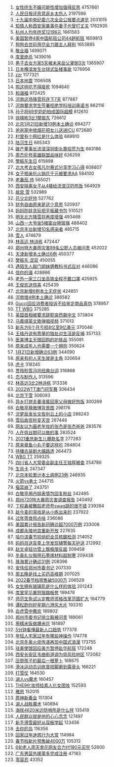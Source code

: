 1. [女性终生不婚可能性增加值得反思](https://s.weibo.com//weibo?q=%23%E5%A5%B3%E6%80%A7%E7%BB%88%E7%94%9F%E4%B8%8D%E5%A9%9A%E5%8F%AF%E8%83%BD%E6%80%A7%E5%A2%9E%E5%8A%A0%E5%80%BC%E5%BE%97%E5%8F%8D%E6%80%9D%23&Refer=top) 4757661
2. [人民日报评恶意返乡太伤人](https://s.weibo.com//weibo?q=%23%E4%BA%BA%E6%B0%91%E6%97%A5%E6%8A%A5%E8%AF%84%E6%81%B6%E6%84%8F%E8%BF%94%E4%B9%A1%E5%A4%AA%E4%BC%A4%E4%BA%BA%23&Refer=top) 2197599
3. [十九届中央纪委六次全会公报要点速览](https://s.weibo.com//weibo?q=%23%E5%8D%81%E4%B9%9D%E5%B1%8A%E4%B8%AD%E5%A4%AE%E7%BA%AA%E5%A7%94%E5%85%AD%E6%AC%A1%E5%85%A8%E4%BC%9A%E5%85%AC%E6%8A%A5%E8%A6%81%E7%82%B9%E9%80%9F%E8%A7%88%23&Refer=top) 2031015
4. [知情人称西安家暴事件妻子也曾打丈夫](https://s.weibo.com//weibo?q=%23%E7%9F%A5%E6%83%85%E4%BA%BA%E7%A7%B0%E8%A5%BF%E5%AE%89%E5%AE%B6%E6%9A%B4%E4%BA%8B%E4%BB%B6%E5%A6%BB%E5%AD%90%E4%B9%9F%E6%9B%BE%E6%89%93%E4%B8%88%E5%A4%AB%23&Refer=top) 1762935
5. [杭州人均年终奖12196元](https://s.weibo.com//weibo?q=%23%E6%9D%AD%E5%B7%9E%E4%BA%BA%E5%9D%87%E5%B9%B4%E7%BB%88%E5%A5%9612196%E5%85%83%23&Refer=top) 1661583
6. [美国暂停4家中国航班公司44趟航班](https://s.weibo.com//weibo?q=%23%E7%BE%8E%E5%9B%BD%E6%9A%82%E5%81%9C4%E5%AE%B6%E4%B8%AD%E5%9B%BD%E8%88%AA%E7%8F%AD%E5%85%AC%E5%8F%B844%E8%B6%9F%E8%88%AA%E7%8F%AD%23&Refer=top) 1659813
7. [狗狗去世前用尽全力跟主人拜别](https://s.weibo.com//weibo?q=%23%E7%8B%97%E7%8B%97%E5%8E%BB%E4%B8%96%E5%89%8D%E7%94%A8%E5%B0%BD%E5%85%A8%E5%8A%9B%E8%B7%9F%E4%B8%BB%E4%BA%BA%E6%8B%9C%E5%88%AB%23&Refer=top) 1653885
8. [敬业福](https://s.weibo.com//weibo?q=%E6%95%AC%E4%B8%9A%E7%A6%8F&Refer=top) 1499071
9. [库里绝杀](https://s.weibo.com//weibo?q=%23%E5%BA%93%E9%87%8C%E7%BB%9D%E6%9D%80%23&Refer=top) 1439016
10. [男子去女方家5天被未来岳父灌倒3次](https://s.weibo.com//weibo?q=%23%E7%94%B7%E5%AD%90%E5%8E%BB%E5%A5%B3%E6%96%B9%E5%AE%B65%E5%A4%A9%E8%A2%AB%E6%9C%AA%E6%9D%A5%E5%B2%B3%E7%88%B6%E7%81%8C%E5%80%923%E6%AC%A1%23&Refer=top) 1365907
11. [日本横滨发生台球式坠楼事故](https://s.weibo.com//weibo?q=%23%E6%97%A5%E6%9C%AC%E6%A8%AA%E6%BB%A8%E5%8F%91%E7%94%9F%E5%8F%B0%E7%90%83%E5%BC%8F%E5%9D%A0%E6%A5%BC%E4%BA%8B%E6%95%85%23&Refer=top) 1276956
12. [zzr](https://s.weibo.com//weibo?q=zzr&Refer=top) 1177321
13. [日本地震](https://s.weibo.com//weibo?q=%E6%97%A5%E6%9C%AC%E5%9C%B0%E9%9C%87&Refer=top) 1106508
14. [照这样吃不得瘦死](https://s.weibo.com//weibo?q=%23%E7%85%A7%E8%BF%99%E6%A0%B7%E5%90%83%E4%B8%8D%E5%BE%97%E7%98%A6%E6%AD%BB%23&Refer=top) 1094640
15. [和谐福](https://s.weibo.com//weibo?q=%23%E5%92%8C%E8%B0%90%E7%A6%8F%23&Refer=top) 972425
16. [河南这场降雪将连下7天](https://s.weibo.com//weibo?q=%23%E6%B2%B3%E5%8D%97%E8%BF%99%E5%9C%BA%E9%99%8D%E9%9B%AA%E5%B0%86%E8%BF%9E%E4%B8%8B7%E5%A4%A9%23&Refer=top) 877887
17. [河南要求学生签署拒绝学科培训承诺书](https://s.weibo.com//weibo?q=%23%E6%B2%B3%E5%8D%97%E8%A6%81%E6%B1%82%E5%AD%A6%E7%94%9F%E7%AD%BE%E7%BD%B2%E6%8B%92%E7%BB%9D%E5%AD%A6%E7%A7%91%E5%9F%B9%E8%AE%AD%E6%89%BF%E8%AF%BA%E4%B9%A6%23&Refer=top) 862116
18. [孙子将69岁奶奶拍成国际超模](https://s.weibo.com//weibo?q=%23%E5%AD%99%E5%AD%90%E5%B0%8669%E5%B2%81%E5%A5%B6%E5%A5%B6%E6%8B%8D%E6%88%90%E5%9B%BD%E9%99%85%E8%B6%85%E6%A8%A1%23&Refer=top) 812610
19. [徐瑛彬3比1樊振东](https://s.weibo.com//weibo?q=%23%E5%BE%90%E7%91%9B%E5%BD%AC3%E6%AF%941%E6%A8%8A%E6%8C%AF%E4%B8%9C%23&Refer=top) 726612
20. [北京1月21日新增10例本土确诊](https://s.weibo.com//weibo?q=%23%E5%8C%97%E4%BA%AC1%E6%9C%8821%E6%97%A5%E6%96%B0%E5%A2%9E10%E4%BE%8B%E6%9C%AC%E5%9C%9F%E7%A1%AE%E8%AF%8A%23&Refer=top) 694277
21. [爸爸家中放烟花把女儿送进ICU](https://s.weibo.com//weibo?q=%23%E7%88%B8%E7%88%B8%E5%AE%B6%E4%B8%AD%E6%94%BE%E7%83%9F%E8%8A%B1%E6%8A%8A%E5%A5%B3%E5%84%BF%E9%80%81%E8%BF%9BICU%23&Refer=top) 672680
22. [村里有个网红是什么体验](https://s.weibo.com//weibo?q=%23%E6%9D%91%E9%87%8C%E6%9C%89%E4%B8%AA%E7%BD%91%E7%BA%A2%E6%98%AF%E4%BB%80%E4%B9%88%E4%BD%93%E9%AA%8C%23&Refer=top) 669910
23. [陆沉生日](https://s.weibo.com//weibo?q=%E9%99%86%E6%B2%89%E7%94%9F%E6%97%A5&Refer=top) 665343
24. [破产董事长流浪深圳街头靠拾荒为生](https://s.weibo.com//weibo?q=%23%E7%A0%B4%E4%BA%A7%E8%91%A3%E4%BA%8B%E9%95%BF%E6%B5%81%E6%B5%AA%E6%B7%B1%E5%9C%B3%E8%A1%97%E5%A4%B4%E9%9D%A0%E6%8B%BE%E8%8D%92%E4%B8%BA%E7%94%9F%23&Refer=top) 663186
25. [周杰伦夸英雄联盟品味好](https://s.weibo.com//weibo?q=%E5%91%A8%E6%9D%B0%E4%BC%A6%E5%A4%B8%E8%8B%B1%E9%9B%84%E8%81%94%E7%9B%9F%E5%93%81%E5%91%B3%E5%A5%BD&Refer=top) 626259
26. [樊振东生日](https://s.weibo.com//weibo?q=%E6%A8%8A%E6%8C%AF%E4%B8%9C%E7%94%9F%E6%97%A5&Refer=top) 615898
27. [北大考古女孩凡尔赛式分享学习心得](https://s.weibo.com//weibo?q=%23%E5%8C%97%E5%A4%A7%E8%80%83%E5%8F%A4%E5%A5%B3%E5%AD%A9%E5%87%A1%E5%B0%94%E8%B5%9B%E5%BC%8F%E5%88%86%E4%BA%AB%E5%AD%A6%E4%B9%A0%E5%BF%83%E5%BE%97%23&Refer=top) 608807
28. [女子相亲吃火锅花千元被要求AA](https://s.weibo.com//weibo?q=%23%E5%A5%B3%E5%AD%90%E7%9B%B8%E4%BA%B2%E5%90%83%E7%81%AB%E9%94%85%E8%8A%B1%E5%8D%83%E5%85%83%E8%A2%AB%E8%A6%81%E6%B1%82AA%23&Refer=top) 584100
29. [老番茄 帅](https://s.weibo.com//weibo?q=%E8%80%81%E7%95%AA%E8%8C%84%20%E5%B8%85&Refer=top) 565021
30. [西安隔离女子从4楼给流浪汉扔热饭](https://s.weibo.com//weibo?q=%23%E8%A5%BF%E5%AE%89%E9%9A%94%E7%A6%BB%E5%A5%B3%E5%AD%90%E4%BB%8E4%E6%A5%BC%E7%BB%99%E6%B5%81%E6%B5%AA%E6%B1%89%E6%89%94%E7%83%AD%E9%A5%AD%23&Refer=top) 564929
31. [故宫 雪](https://s.weibo.com//weibo?q=%E6%95%85%E5%AE%AB%20%E9%9B%AA&Refer=top) 532989
32. [花少北好帅](https://s.weibo.com//weibo?q=%E8%8A%B1%E5%B0%91%E5%8C%97%E5%A5%BD%E5%B8%85&Refer=top) 527762
33. [财务自由原来是这个意思](https://s.weibo.com//weibo?q=%23%E8%B4%A2%E5%8A%A1%E8%87%AA%E7%94%B1%E5%8E%9F%E6%9D%A5%E6%98%AF%E8%BF%99%E4%B8%AA%E6%84%8F%E6%80%9D%23&Refer=top) 520937
34. [妈妈防娃贪玩把平板藏书包](https://s.weibo.com//weibo?q=%23%E5%A6%88%E5%A6%88%E9%98%B2%E5%A8%83%E8%B4%AA%E7%8E%A9%E6%8A%8A%E5%B9%B3%E6%9D%BF%E8%97%8F%E4%B9%A6%E5%8C%85%23&Refer=top) 510521
35. [明天北方降雪将再度增强](https://s.weibo.com//weibo?q=%23%E6%98%8E%E5%A4%A9%E5%8C%97%E6%96%B9%E9%99%8D%E9%9B%AA%E5%B0%86%E5%86%8D%E5%BA%A6%E5%A2%9E%E5%BC%BA%23&Refer=top) 493468
36. [山西一大爷坐5楼窗台擦玻璃](https://s.weibo.com//weibo?q=%23%E5%B1%B1%E8%A5%BF%E4%B8%80%E5%A4%A7%E7%88%B7%E5%9D%905%E6%A5%BC%E7%AA%97%E5%8F%B0%E6%93%A6%E7%8E%BB%E7%92%83%23&Refer=top) 488402
37. [北京丰台新增10名感染者](https://s.weibo.com//weibo?q=%23%E5%8C%97%E4%BA%AC%E4%B8%B0%E5%8F%B0%E6%96%B0%E5%A2%9E10%E5%90%8D%E6%84%9F%E6%9F%93%E8%80%85%23&Refer=top) 485715
38. [雪人](https://s.weibo.com//weibo?q=%E9%9B%AA%E4%BA%BA&Refer=top) 474679
39. [林高远 林诗栋](https://s.weibo.com//weibo?q=%E6%9E%97%E9%AB%98%E8%BF%9C%20%E6%9E%97%E8%AF%97%E6%A0%8B&Refer=top) 472447
40. [郑州特大暴雨灾害89名公职人员被问责](https://s.weibo.com//weibo?q=%23%E9%83%91%E5%B7%9E%E7%89%B9%E5%A4%A7%E6%9A%B4%E9%9B%A8%E7%81%BE%E5%AE%B389%E5%90%8D%E5%85%AC%E8%81%8C%E4%BA%BA%E5%91%98%E8%A2%AB%E9%97%AE%E8%B4%A3%23&Refer=top) 452022
41. [天津新增本土确诊6例](https://s.weibo.com//weibo?q=%23%E5%A4%A9%E6%B4%A5%E6%96%B0%E5%A2%9E%E6%9C%AC%E5%9C%9F%E7%A1%AE%E8%AF%8A6%E4%BE%8B%23&Refer=top) 450377
42. [樊振东 混双](https://s.weibo.com//weibo?q=%E6%A8%8A%E6%8C%AF%E4%B8%9C%20%E6%B7%B7%E5%8F%8C&Refer=top) 450055
43. [遇陌生人敲门姐妹俩教科书式应对](https://s.weibo.com//weibo?q=%23%E9%81%87%E9%99%8C%E7%94%9F%E4%BA%BA%E6%95%B2%E9%97%A8%E5%A7%90%E5%A6%B9%E4%BF%A9%E6%95%99%E7%A7%91%E4%B9%A6%E5%BC%8F%E5%BA%94%E5%AF%B9%23&Refer=top) 446086
44. [信你的谐](https://s.weibo.com//weibo?q=%23%E4%BF%A1%E4%BD%A0%E7%9A%84%E8%B0%90%23&Refer=top) 428866
45. [老外一家三口坐高铁全程不戴口罩](https://s.weibo.com//weibo?q=%23%E8%80%81%E5%A4%96%E4%B8%80%E5%AE%B6%E4%B8%89%E5%8F%A3%E5%9D%90%E9%AB%98%E9%93%81%E5%85%A8%E7%A8%8B%E4%B8%8D%E6%88%B4%E5%8F%A3%E7%BD%A9%23&Refer=top) 425925
46. [王俊凯送惊喜](https://s.weibo.com//weibo?q=%E7%8E%8B%E4%BF%8A%E5%87%AF%E9%80%81%E6%83%8A%E5%96%9C&Refer=top) 425439
47. [北京新增6例本土无症状](https://s.weibo.com//weibo?q=%23%E5%8C%97%E4%BA%AC%E6%96%B0%E5%A2%9E6%E4%BE%8B%E6%9C%AC%E5%9C%9F%E6%97%A0%E7%97%87%E7%8A%B6%23&Refer=top) 424851
48. [河南增4例本土确诊](https://s.weibo.com//weibo?q=%23%E6%B2%B3%E5%8D%97%E5%A2%9E4%E4%BE%8B%E6%9C%AC%E5%9C%9F%E7%A1%AE%E8%AF%8A%23&Refer=top) 386582
49. [Gucci回应消费者投诉不给鉴定商品真伪](https://s.weibo.com//weibo?q=%23Gucci%E5%9B%9E%E5%BA%94%E6%B6%88%E8%B4%B9%E8%80%85%E6%8A%95%E8%AF%89%E4%B8%8D%E7%BB%99%E9%89%B4%E5%AE%9A%E5%95%86%E5%93%81%E7%9C%9F%E4%BC%AA%23&Refer=top) 378957
50. [TT WBG](https://s.weibo.com//weibo?q=TT%20WBG&Refer=top) 375285
51. [英国首相被要求辞职突然飙中文](https://s.weibo.com//weibo?q=%23%E8%8B%B1%E5%9B%BD%E9%A6%96%E7%9B%B8%E8%A2%AB%E8%A6%81%E6%B1%82%E8%BE%9E%E8%81%8C%E7%AA%81%E7%84%B6%E9%A3%99%E4%B8%AD%E6%96%87%23&Refer=top) 373804
52. [马嘉祺英文歌弹唱视频](https://s.weibo.com//weibo?q=%23%E9%A9%AC%E5%98%89%E7%A5%BA%E8%8B%B1%E6%96%87%E6%AD%8C%E5%BC%B9%E5%94%B1%E8%A7%86%E9%A2%91%23&Refer=top) 371013
53. [新东方6个月亏损8亿至9亿美元](https://s.weibo.com//weibo?q=%23%E6%96%B0%E4%B8%9C%E6%96%B96%E4%B8%AA%E6%9C%88%E4%BA%8F%E6%8D%9F8%E4%BA%BF%E8%87%B39%E4%BA%BF%E7%BE%8E%E5%85%83%23&Refer=top) 370046
54. [王珞丹说有质量的独处对生活是反哺](https://s.weibo.com//weibo?q=%23%E7%8E%8B%E7%8F%9E%E4%B8%B9%E8%AF%B4%E6%9C%89%E8%B4%A8%E9%87%8F%E7%9A%84%E7%8B%AC%E5%A4%84%E5%AF%B9%E7%94%9F%E6%B4%BB%E6%98%AF%E5%8F%8D%E5%93%BA%23&Refer=top) 357133
55. [医美博主无限回购的护肤品](https://s.weibo.com//weibo?q=%E5%8C%BB%E7%BE%8E%E5%8D%9A%E4%B8%BB%E6%97%A0%E9%99%90%E5%9B%9E%E8%B4%AD%E7%9A%84%E6%8A%A4%E8%82%A4%E5%93%81&Refer=top) 355091
56. [原来成年人也需要一个拥抱](https://s.weibo.com//weibo?q=%23%E5%8E%9F%E6%9D%A5%E6%88%90%E5%B9%B4%E4%BA%BA%E4%B9%9F%E9%9C%80%E8%A6%81%E4%B8%80%E4%B8%AA%E6%8B%A5%E6%8A%B1%23&Refer=top) 350624
57. [1月21日新增确诊63例](https://s.weibo.com//weibo?q=%231%E6%9C%8821%E6%97%A5%E6%96%B0%E5%A2%9E%E7%A1%AE%E8%AF%8A63%E4%BE%8B%23&Refer=top) 344090
58. [原来有的人天生就是主角](https://s.weibo.com//weibo?q=%23%E5%8E%9F%E6%9D%A5%E6%9C%89%E7%9A%84%E4%BA%BA%E5%A4%A9%E7%94%9F%E5%B0%B1%E6%98%AF%E4%B8%BB%E8%A7%92%23&Refer=top) 320654
59. [虎卡](https://s.weibo.com//weibo?q=%E8%99%8E%E5%8D%A1&Refer=top) 318245
60. [贾玲秒答冯巩经典台词](https://s.weibo.com//weibo?q=%23%E8%B4%BE%E7%8E%B2%E7%A7%92%E7%AD%94%E5%86%AF%E5%B7%A9%E7%BB%8F%E5%85%B8%E5%8F%B0%E8%AF%8D%23&Refer=top) 316868
61. [恋与制作人](https://s.weibo.com//weibo?q=%E6%81%8B%E4%B8%8E%E5%88%B6%E4%BD%9C%E4%BA%BA&Refer=top) 313596
62. [林高远3比2林诗栋](https://s.weibo.com//weibo?q=%23%E6%9E%97%E9%AB%98%E8%BF%9C3%E6%AF%942%E6%9E%97%E8%AF%97%E6%A0%8B%23&Refer=top) 313336
63. [2022WTT澳门冠军赛](https://s.weibo.com//weibo?q=%232022WTT%E6%BE%B3%E9%97%A8%E5%86%A0%E5%86%9B%E8%B5%9B%23&Refer=top) 306434
64. [北京下雪](https://s.weibo.com//weibo?q=%E5%8C%97%E4%BA%AC%E4%B8%8B%E9%9B%AA&Refer=top) 306093
65. [异乡打拼夫妻凌晨回家父母做好热饭](https://s.weibo.com//weibo?q=%23%E5%BC%82%E4%B9%A1%E6%89%93%E6%8B%BC%E5%A4%AB%E5%A6%BB%E5%87%8C%E6%99%A8%E5%9B%9E%E5%AE%B6%E7%88%B6%E6%AF%8D%E5%81%9A%E5%A5%BD%E7%83%AD%E9%A5%AD%23&Refer=top) 300269
66. [白敬亭换微博背景图](https://s.weibo.com//weibo?q=%23%E7%99%BD%E6%95%AC%E4%BA%AD%E6%8D%A2%E5%BE%AE%E5%8D%9A%E8%83%8C%E6%99%AF%E5%9B%BE%23&Refer=top) 298176
67. [沈梦辰发长文告别云上的小店](https://s.weibo.com//weibo?q=%23%E6%B2%88%E6%A2%A6%E8%BE%B0%E5%8F%91%E9%95%BF%E6%96%87%E5%91%8A%E5%88%AB%E4%BA%91%E4%B8%8A%E7%9A%84%E5%B0%8F%E5%BA%97%23&Refer=top) 288243
68. [雪后故宫秒变天宫](https://s.weibo.com//weibo?q=%23%E9%9B%AA%E5%90%8E%E6%95%85%E5%AE%AB%E7%A7%92%E5%8F%98%E5%A4%A9%E5%AE%AB%23&Refer=top) 287446
69. [网友以为画老年妆的张杰是张杰爸爸](https://s.weibo.com//weibo?q=%23%E7%BD%91%E5%8F%8B%E4%BB%A5%E4%B8%BA%E7%94%BB%E8%80%81%E5%B9%B4%E5%A6%86%E7%9A%84%E5%BC%A0%E6%9D%B0%E6%98%AF%E5%BC%A0%E6%9D%B0%E7%88%B8%E7%88%B8%23&Refer=top) 283576
70. [人在低谷期可以做的事](https://s.weibo.com//weibo?q=%23%E4%BA%BA%E5%9C%A8%E4%BD%8E%E8%B0%B7%E6%9C%9F%E5%8F%AF%E4%BB%A5%E5%81%9A%E7%9A%84%E4%BA%8B%23&Refer=top) 283524
71. [2021重庆新生儿爆款名字](https://s.weibo.com//weibo?q=%232021%E9%87%8D%E5%BA%86%E6%96%B0%E7%94%9F%E5%84%BF%E7%88%86%E6%AC%BE%E5%90%8D%E5%AD%97%23&Refer=top) 277283
72. [原来章鱼小丸子要这样吃](https://s.weibo.com//weibo?q=%23%E5%8E%9F%E6%9D%A5%E7%AB%A0%E9%B1%BC%E5%B0%8F%E4%B8%B8%E5%AD%90%E8%A6%81%E8%BF%99%E6%A0%B7%E5%90%83%23&Refer=top) 264804
73. [待播古装剧大婚路透](https://s.weibo.com//weibo?q=%23%E5%BE%85%E6%92%AD%E5%8F%A4%E8%A3%85%E5%89%A7%E5%A4%A7%E5%A9%9A%E8%B7%AF%E9%80%8F%23&Refer=top) 264473
74. [WBG TT](https://s.weibo.com//weibo?q=WBG%20TT&Refer=top) 259325
75. [四川省人大常委会副主任王铭晖被查](https://s.weibo.com//weibo?q=%23%E5%9B%9B%E5%B7%9D%E7%9C%81%E4%BA%BA%E5%A4%A7%E5%B8%B8%E5%A7%94%E4%BC%9A%E5%89%AF%E4%B8%BB%E4%BB%BB%E7%8E%8B%E9%93%AD%E6%99%96%E8%A2%AB%E6%9F%A5%23&Refer=top) 254786
76. [生肖卡](https://s.weibo.com//weibo?q=%23%E7%94%9F%E8%82%96%E5%8D%A1%23&Refer=top) 247347
77. [北京本轮累计本土病例23例](https://s.weibo.com//weibo?q=%23%E5%8C%97%E4%BA%AC%E6%9C%AC%E8%BD%AE%E7%B4%AF%E8%AE%A1%E6%9C%AC%E5%9C%9F%E7%97%85%E4%BE%8B23%E4%BE%8B%23&Refer=top) 246935
78. [火箭vs勇士](https://s.weibo.com//weibo?q=%23%E7%81%AB%E7%AE%ADvs%E5%8B%87%E5%A3%AB%23&Refer=top) 244715
79. [猫耳崩了](https://s.weibo.com//weibo?q=%E7%8C%AB%E8%80%B3%E5%B4%A9%E4%BA%86&Refer=top) 243751
80. [白敬亭用丹姐表情包回复粉丝](https://s.weibo.com//weibo?q=%23%E7%99%BD%E6%95%AC%E4%BA%AD%E7%94%A8%E4%B8%B9%E5%A7%90%E8%A1%A8%E6%83%85%E5%8C%85%E5%9B%9E%E5%A4%8D%E7%B2%89%E4%B8%9D%23&Refer=top) 242485
81. [郑州720特大暴雨灾害调查报告](https://s.weibo.com//weibo?q=%23%E9%83%91%E5%B7%9E720%E7%89%B9%E5%A4%A7%E6%9A%B4%E9%9B%A8%E7%81%BE%E5%AE%B3%E8%B0%83%E6%9F%A5%E6%8A%A5%E5%91%8A%23&Refer=top) 240492
82. [丁程鑫被舞蹈老师夸swag跳的很不错](https://s.weibo.com//weibo?q=%23%E4%B8%81%E7%A8%8B%E9%91%AB%E8%A2%AB%E8%88%9E%E8%B9%88%E8%80%81%E5%B8%88%E5%A4%B8swag%E8%B7%B3%E7%9A%84%E5%BE%88%E4%B8%8D%E9%94%99%23&Refer=top) 239264
83. [赵今麦的哭戏是从小练出来的](https://s.weibo.com//weibo?q=%23%E8%B5%B5%E4%BB%8A%E9%BA%A6%E7%9A%84%E5%93%AD%E6%88%8F%E6%98%AF%E4%BB%8E%E5%B0%8F%E7%BB%83%E5%87%BA%E6%9D%A5%E7%9A%84%23&Refer=top) 237922
84. [过年零食囤点啥](https://s.weibo.com//weibo?q=%23%E8%BF%87%E5%B9%B4%E9%9B%B6%E9%A3%9F%E5%9B%A4%E7%82%B9%E5%95%A5%23&Refer=top) 236086
85. [美国累计报告新冠确诊超7000万例](https://s.weibo.com//weibo?q=%23%E7%BE%8E%E5%9B%BD%E7%B4%AF%E8%AE%A1%E6%8A%A5%E5%91%8A%E6%96%B0%E5%86%A0%E7%A1%AE%E8%AF%8A%E8%B6%857000%E4%B8%87%E4%BE%8B%23&Refer=top) 233008
86. [成都永陵地宫重新开放](https://s.weibo.com//weibo?q=%23%E6%88%90%E9%83%BD%E6%B0%B8%E9%99%B5%E5%9C%B0%E5%AE%AB%E9%87%8D%E6%96%B0%E5%BC%80%E6%94%BE%23&Refer=top) 227635
87. [哈尔滨春节前组织全员核酸检测](https://s.weibo.com//weibo?q=%23%E5%93%88%E5%B0%94%E6%BB%A8%E6%98%A5%E8%8A%82%E5%89%8D%E7%BB%84%E7%BB%87%E5%85%A8%E5%91%98%E6%A0%B8%E9%85%B8%E6%A3%80%E6%B5%8B%23&Refer=top) 214052
88. [妈妈目送盲童上学发现辅警每天护送](https://s.weibo.com//weibo?q=%23%E5%A6%88%E5%A6%88%E7%9B%AE%E9%80%81%E7%9B%B2%E7%AB%A5%E4%B8%8A%E5%AD%A6%E5%8F%91%E7%8E%B0%E8%BE%85%E8%AD%A6%E6%AF%8F%E5%A4%A9%E6%8A%A4%E9%80%81%23&Refer=top) 212992
89. [赵文卓轻功雪上飘极限反超](https://s.weibo.com//weibo?q=%23%E8%B5%B5%E6%96%87%E5%8D%93%E8%BD%BB%E5%8A%9F%E9%9B%AA%E4%B8%8A%E9%A3%98%E6%9E%81%E9%99%90%E5%8F%8D%E8%B6%85%23&Refer=top) 209458
90. [冬奥礼仪服用石墨烯材料超耐寒](https://s.weibo.com//weibo?q=%23%E5%86%AC%E5%A5%A5%E7%A4%BC%E4%BB%AA%E6%9C%8D%E7%94%A8%E7%9F%B3%E5%A2%A8%E7%83%AF%E6%9D%90%E6%96%99%E8%B6%85%E8%80%90%E5%AF%92%23&Refer=top) 209438
91. [珠海累计确诊31例](https://s.weibo.com//weibo?q=%23%E7%8F%A0%E6%B5%B7%E7%B4%AF%E8%AE%A1%E7%A1%AE%E8%AF%8A31%E4%BE%8B%23&Refer=top) 208396
92. [安伟任郑州市委书记](https://s.weibo.com//weibo?q=%23%E5%AE%89%E4%BC%9F%E4%BB%BB%E9%83%91%E5%B7%9E%E5%B8%82%E5%A7%94%E4%B9%A6%E8%AE%B0%23&Refer=top) 207330
93. [周五晚是线上买药高峰期](https://s.weibo.com//weibo?q=%23%E5%91%A8%E4%BA%94%E6%99%9A%E6%98%AF%E7%BA%BF%E4%B8%8A%E4%B9%B0%E8%8D%AF%E9%AB%98%E5%B3%B0%E6%9C%9F%23&Refer=top) 207025
94. [2022春节档预售破5000万](https://s.weibo.com//weibo?q=%232022%E6%98%A5%E8%8A%82%E6%A1%A3%E9%A2%84%E5%94%AE%E7%A0%B45000%E4%B8%87%23&Refer=top) 206529
95. [女生拥有玻璃肌是什么样的体验](https://s.weibo.com//weibo?q=%23%E5%A5%B3%E7%94%9F%E6%8B%A5%E6%9C%89%E7%8E%BB%E7%92%83%E8%82%8C%E6%98%AF%E4%BB%80%E4%B9%88%E6%A0%B7%E7%9A%84%E4%BD%93%E9%AA%8C%23&Refer=top) 201243
96. [库里罕见暴怒狠踹板凳](https://s.weibo.com//weibo?q=%23%E5%BA%93%E9%87%8C%E7%BD%95%E8%A7%81%E6%9A%B4%E6%80%92%E7%8B%A0%E8%B8%B9%E6%9D%BF%E5%87%B3%23&Refer=top) 199478
97. [师范生免试认定教师资格改革范围扩大](https://s.weibo.com//weibo?q=%23%E5%B8%88%E8%8C%83%E7%94%9F%E5%85%8D%E8%AF%95%E8%AE%A4%E5%AE%9A%E6%95%99%E5%B8%88%E8%B5%84%E6%A0%BC%E6%94%B9%E9%9D%A9%E8%8C%83%E5%9B%B4%E6%89%A9%E5%A4%A7%23&Refer=top) 194779
98. [谭松韵你好星期六港风大片](https://s.weibo.com//weibo?q=%23%E8%B0%AD%E6%9D%BE%E9%9F%B5%E4%BD%A0%E5%A5%BD%E6%98%9F%E6%9C%9F%E5%85%AD%E6%B8%AF%E9%A3%8E%E5%A4%A7%E7%89%87%23&Refer=top) 193310
99. [白虎雪中撒欢](https://s.weibo.com//weibo?q=%23%E7%99%BD%E8%99%8E%E9%9B%AA%E4%B8%AD%E6%92%92%E6%AC%A2%23&Refer=top) 189802
100. [郑州市委书记徐立毅被问责](https://s.weibo.com//weibo?q=%23%E9%83%91%E5%B7%9E%E5%B8%82%E5%A7%94%E4%B9%A6%E8%AE%B0%E5%BE%90%E7%AB%8B%E6%AF%85%E8%A2%AB%E9%97%AE%E8%B4%A3%23&Refer=top) 189061
101. [用糯米饭做爆米花](https://s.weibo.com//weibo?q=%E7%94%A8%E7%B3%AF%E7%B1%B3%E9%A5%AD%E5%81%9A%E7%88%86%E7%B1%B3%E8%8A%B1&Refer=top) 181897
102. [5分钟看懂最新人口趋势](https://s.weibo.com//weibo?q=%235%E5%88%86%E9%92%9F%E7%9C%8B%E6%87%82%E6%9C%80%E6%96%B0%E4%BA%BA%E5%8F%A3%E8%B6%8B%E5%8A%BF%23&Refer=top) 177378
103. [年轻人宅家过年有哪些神操作](https://s.weibo.com//weibo?q=%23%E5%B9%B4%E8%BD%BB%E4%BA%BA%E5%AE%85%E5%AE%B6%E8%BF%87%E5%B9%B4%E6%9C%89%E5%93%AA%E4%BA%9B%E7%A5%9E%E6%93%8D%E4%BD%9C%23&Refer=top) 174778
104. [北京冬奥火炬传递再现中国式浪漫](https://s.weibo.com//weibo?q=%23%E5%8C%97%E4%BA%AC%E5%86%AC%E5%A5%A5%E7%81%AB%E7%82%AC%E4%BC%A0%E9%80%92%E5%86%8D%E7%8E%B0%E4%B8%AD%E5%9B%BD%E5%BC%8F%E6%B5%AA%E6%BC%AB%23&Refer=top) 173755
105. [驻美使馆回应美方暂停赴华航班](https://s.weibo.com//weibo?q=%23%E9%A9%BB%E7%BE%8E%E4%BD%BF%E9%A6%86%E5%9B%9E%E5%BA%94%E7%BE%8E%E6%96%B9%E6%9A%82%E5%81%9C%E8%B5%B4%E5%8D%8E%E8%88%AA%E7%8F%AD%23&Refer=top) 172248
106. [西安长安区韦曲街道调为低风险地区](https://s.weibo.com//weibo?q=%23%E8%A5%BF%E5%AE%89%E9%95%BF%E5%AE%89%E5%8C%BA%E9%9F%A6%E6%9B%B2%E8%A1%97%E9%81%93%E8%B0%83%E4%B8%BA%E4%BD%8E%E9%A3%8E%E9%99%A9%E5%9C%B0%E5%8C%BA%23&Refer=top) 172082
107. [压倒孩子的最后一根萝卜](https://s.weibo.com//weibo?q=%23%E5%8E%8B%E5%80%92%E5%AD%A9%E5%AD%90%E7%9A%84%E6%9C%80%E5%90%8E%E4%B8%80%E6%A0%B9%E8%90%9D%E5%8D%9C%23&Refer=top) 168675
108. [滑冰运动员训练曾把脚磨到露骨头](https://s.weibo.com//weibo?q=%23%E6%BB%91%E5%86%B0%E8%BF%90%E5%8A%A8%E5%91%98%E8%AE%AD%E7%BB%83%E6%9B%BE%E6%8A%8A%E8%84%9A%E7%A3%A8%E5%88%B0%E9%9C%B2%E9%AA%A8%E5%A4%B4%23&Refer=top) 166221
109. [打雪仗](https://s.weibo.com//weibo?q=%E6%89%93%E9%9B%AA%E4%BB%97&Refer=top) 164530
110. [湖人vs魔术](https://s.weibo.com//weibo?q=%23%E6%B9%96%E4%BA%BAvs%E9%AD%94%E6%9C%AF%23&Refer=top) 160457
111. [THE9化妆师给素人化女团妆](https://s.weibo.com//weibo?q=%23THE9%E5%8C%96%E5%A6%86%E5%B8%88%E7%BB%99%E7%B4%A0%E4%BA%BA%E5%8C%96%E5%A5%B3%E5%9B%A2%E5%A6%86%23&Refer=top) 152593
112. [雅思](https://s.weibo.com//weibo?q=%E9%9B%85%E6%80%9D&Refer=top) 152015
113. [原神新春会](https://s.weibo.com//weibo?q=%E5%8E%9F%E7%A5%9E%E6%96%B0%E6%98%A5%E4%BC%9A&Refer=top) 151304
114. [湖人战胜魔术](https://s.weibo.com//weibo?q=%23%E6%B9%96%E4%BA%BA%E6%88%98%E8%83%9C%E9%AD%94%E6%9C%AF%23&Refer=top) 140894
115. [海拔4620米边防哨所是什么样](https://s.weibo.com//weibo?q=%23%E6%B5%B7%E6%8B%944620%E7%B1%B3%E8%BE%B9%E9%98%B2%E5%93%A8%E6%89%80%E6%98%AF%E4%BB%80%E4%B9%88%E6%A0%B7%23&Refer=top) 135419
116. [人民群众就是他的心心念念](https://s.weibo.com//weibo?q=%23%E4%BA%BA%E6%B0%91%E7%BE%A4%E4%BC%97%E5%B0%B1%E6%98%AF%E4%BB%96%E7%9A%84%E5%BF%83%E5%BF%83%E5%BF%B5%E5%BF%B5%23&Refer=top) 127497
117. [新手滑雪最好从双板学起](https://s.weibo.com//weibo?q=%23%E6%96%B0%E6%89%8B%E6%BB%91%E9%9B%AA%E6%9C%80%E5%A5%BD%E4%BB%8E%E5%8F%8C%E6%9D%BF%E5%AD%A6%E8%B5%B7%23&Refer=top) 123456
118. [去你的岛](https://s.weibo.com//weibo?q=%E5%8E%BB%E4%BD%A0%E7%9A%84%E5%B2%9B&Refer=top) 116356
119. [回家过年迷惑行为大赏](https://s.weibo.com//weibo?q=%23%E5%9B%9E%E5%AE%B6%E8%BF%87%E5%B9%B4%E8%BF%B7%E6%83%91%E8%A1%8C%E4%B8%BA%E5%A4%A7%E8%B5%8F%23&Refer=top) 114984
120. [春节档新片预售破4000万](https://s.weibo.com//weibo?q=%23%E6%98%A5%E8%8A%82%E6%A1%A3%E6%96%B0%E7%89%87%E9%A2%84%E5%94%AE%E7%A0%B44000%E4%B8%87%23&Refer=top) 105312
121. [6旬老人雨天卖花网友合力付180元买完](https://s.weibo.com//weibo?q=%236%E6%97%AC%E8%80%81%E4%BA%BA%E9%9B%A8%E5%A4%A9%E5%8D%96%E8%8A%B1%E7%BD%91%E5%8F%8B%E5%90%88%E5%8A%9B%E4%BB%98180%E5%85%83%E4%B9%B0%E5%AE%8C%23&Refer=top) 52600
122. [广东男篮外援莱多完成注册](https://s.weibo.com//weibo?q=%23%E5%B9%BF%E4%B8%9C%E7%94%B7%E7%AF%AE%E5%A4%96%E6%8F%B4%E8%8E%B1%E5%A4%9A%E5%AE%8C%E6%88%90%E6%B3%A8%E5%86%8C%23&Refer=top) 47183
123. [零容忍](https://s.weibo.com//weibo?q=%E9%9B%B6%E5%AE%B9%E5%BF%8D&Refer=top) 43352
